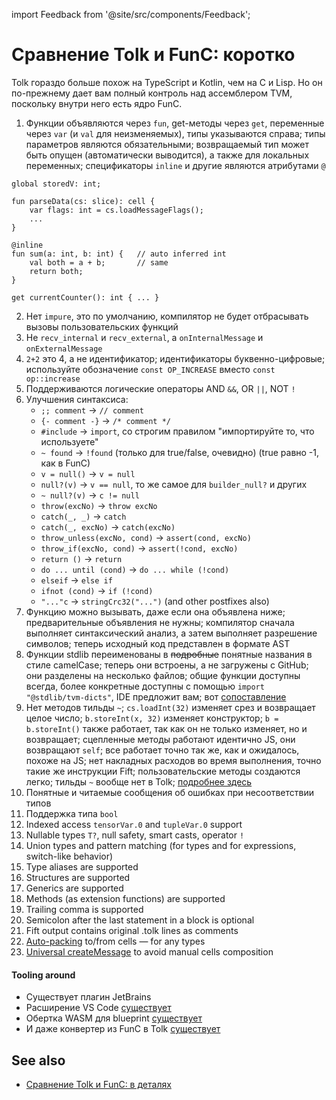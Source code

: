 import Feedback from '@site/src/components/Feedback';

# Сравнение Tolk и FunC: коротко

Tolk гораздо больше похож на TypeScript и Kotlin, чем на C и Lisp.
Но он по-прежнему дает вам полный контроль над ассемблером TVM, поскольку внутри него есть ядро ​​FunC.

1. Функции объявляются через `fun`, get-методы через `get`, переменные через `var` (и `val` для неизменяемых), типы указываются справа; типы параметров являются обязательными; возвращаемый тип может быть опущен (автоматически выводится), а также для локальных переменных; спецификаторы `inline` и другие являются атрибутами `@`

```tolk
global storedV: int;

fun parseData(cs: slice): cell {
    var flags: int = cs.loadMessageFlags();
    ...
}

@inline
fun sum(a: int, b: int) {   // auto inferred int
    val both = a + b;       // same
    return both;
}

get currentCounter(): int { ... }
```

2. Нет `impure`, это по умолчанию, компилятор не будет отбрасывать вызовы пользовательских функций
3. Не `recv_internal` и `recv_external`, а `onInternalMessage` и `onExternalMessage`
4. `2+2` это 4, а не идентификатор; идентификаторы буквенно-цифровые; используйте обозначение `const OP_INCREASE` вместо `const op::increase`
5. Поддерживаются логические операторы AND `&&`, OR `||`, NOT `!`
6. Улучшения синтаксиса:
    - `;; comment` → `// comment`
    - `{- comment -}` → `/* comment */`
    - `#include` → `import`, со строгим правилом "импортируйте то, что используете"
    - `~ found` → `!found` (только для true/false, очевидно) (true равно -1, как в FunC)
    - `v = null()` → `v = null`
    - `null?(v)` → `v == null`, то же самое для `builder_null?` и других
    - `~ null?(v)` → `c != null`
    - `throw(excNo)` → `throw excNo`
    - `catch(_, _)` → `catch`
    - `catch(_, excNo)` → `catch(excNo)`
    - `throw_unless(excNo, cond)` → `assert(cond, excNo)`
    - `throw_if(excNo, cond)` → `assert(!cond, excNo)`
    - `return ()` → `return`
    - `do ... until (cond)` → `do ... while (!cond)`
    - `elseif` → `else if`
    - `ifnot (cond)` → `if (!cond)`
    - `"..."c` → `stringCrc32("...")` (and other postfixes also)
7. Функцию можно вызывать, даже если она объявлена ​​ниже; предварительные объявления не нужны; компилятор сначала выполняет синтаксический анализ, а затем выполняет разрешение символов; теперь исходный код представлен в формате AST
8. Функции stdlib переименованы в ~~подробные~~ понятные названия в стиле camelCase; теперь они встроены, а не загружены с GitHub; они разделены на несколько файлов; общие функции доступны всегда, более конкретные доступны с помощью `import "@stdlib/tvm-dicts"`, IDE предложит вам; вот [сопоставление](/v3/documentation/smart-contracts/tolk/tolk-vs-func/stdlib)
9. Нет методов тильды `~`; `cs.loadInt(32)` изменяет срез и возвращает целое число; `b.storeInt(x, 32)` изменяет конструктор; `b = b.storeInt()` также работает, так как он не только изменяет, но и возвращает; сцепленные методы работают идентично JS, они возвращают `self`; все работает точно так же, как и ожидалось, похоже на JS; нет накладных расходов во время выполнения, точно такие же инструкции Fift; пользовательские методы создаются легко; тильды `~` вообще нет в Tolk; [подробнее здесь](/v3/documentation/smart-contracts/tolk/tolk-vs-func/mutability)
10. Понятные и читаемые сообщения об ошибках при несоответствии типов
11. Поддержка типа `bool`
12. Indexed access `tensorVar.0` and `tupleVar.0` support
13. Nullable types `T?`, null safety, smart casts, operator `!`
14. Union types and pattern matching (for types and for expressions, switch-like behavior)
15. Type aliases are supported
16. Structures are supported
17. Generics are supported
18. Methods (as extension functions) are supported
19. Trailing comma is supported
20. Semicolon after the last statement in a block is optional
21. Fift output contains original .tolk lines as comments
22. [Auto-packing](/v3/documentation/smart-contracts/tolk/tolk-vs-func/pack-to-from-cells) to/from cells — for any types
23. [Universal createMessage](/v3/documentation/smart-contracts/tolk/tolk-vs-func/create-message) to avoid manual cells composition

#### Tooling around

- Существует плагин JetBrains
- Расширение VS Code [существует](https://github.com/ton-blockchain/tolk-vscode)
- Обертка WASM для blueprint [существует](https://github.com/ton-blockchain/tolk-js)
- И даже конвертер из FunC в Tolk [существует](https://github.com/ton-blockchain/convert-func-to-tolk)

## See also

- [Сравнение Tolk и FunC: в деталях](/v3/documentation/smart-contracts/tolk/tolk-vs-func/in-detail)

<Feedback />

